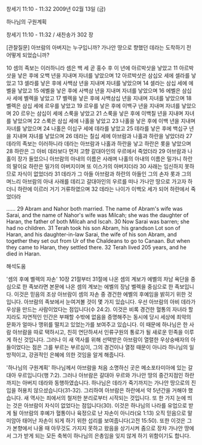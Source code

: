 창세기 11:10 - 11:32 
2009년 02월 13일 (금)

하나님의 구원계획



창세기 11:10 - 11:32 / 새찬송가 302 장

[관찰질문]
아브람의 아버지는 누구입니까?
가나안 땅으로 향했던 데라는 도착하기 전 어떻게 되었습니까?

10 셈의 족보는 이러하니라 셈은 백 세 곧 홍수 후 이 년에 아르박삿을 낳았고 
11 아르박삿을 낳은 후에 오백 년을 지내며 자녀를 낳았으며 
12 아르박삿은 삼십오 세에 셀라를 낳았고 
13 셀라를 낳은 후에 사백삼 년을 지내며 자녀를 낳았으며 
14 셀라는 삼십 세에 에벨을 낳았고 
15 에벨을 낳은 후에 사백삼 년을 지내며 자녀를 낳았으며 
16 에벨은 삼십사 세에 벨렉을 낳았고 
17 벨렉을 낳은 후에 사백삼십 년을 지내며 자녀를 낳았으며 
18 벨렉은 삼십 세에 르우를 낳았고 
19 르우를 낳은 후에 이백구 년을 지내며 자녀를 낳았으며 
20 르우는 삼십이 세에 스룩을 낳았고 
21 스룩을 낳은 후에 이백칠 년을 지내며 자녀를 낳았으며 
22 스룩은 삼십 세에 나홀을 낳았고 
23 나홀을 낳은 후에 이백 년을 지내며 자녀를 낳았으며 
24 나홀은 이십구 세에 데라를 낳았고 
25 데라를 낳은 후에 백십구 년을 지내며 자녀를 낳았으며 
26 데라는 칠십 세에 아브람과 나홀과 하란을 낳았더라 
27 데라의 족보는 이러하니라 데라는 아브람과 나홀과 하란을 낳고 하란은 롯을 낳았으며 
28 하란은 그 아비 데라보다 먼저 고향 갈대아인의 우르에서 죽었더라 
29 아브람과 나홀이 장가 들었으니 아브람의 아내의 이름은 사래며 나홀의 아내의 이름은 밀가니 하란의 딸이요 하란은 밀가의 아버지이며 또 이스가의 아버지더라 
30 사래는 임신하지 못하므로 자식이 없었더라 
31 데라가 그 아들 아브람과 하란의 아들인 그의 손자 롯과 그의 며느리 아브람의 아내 사래를 데리고 갈대아인의 우르를 떠나 가나안 땅으로 가고자 하더니 하란에 이르러 거기 거류하였으며 
32 데라는 나이가 이백오 세가 되어 하란에서 죽었더라 

......
29 Abram and Nahor both married. The name of Abram's wife was Sarai, and the name of Nahor's wife was Milcah; she was the daughter of Haran, the father of both Milcah and Iscah. 
30 Now Sarai was barren; she had no children. 
31 Terah took his son Abram, his grandson Lot son of Haran, and his daughter-in-law Sarai, the wife of his son Abram, and together they set out from Ur of the Chaldeans to go to Canaan. But when they came to Haran, they settled there. 
32 Terah lived 205 years, and he died in Haran.

해석도움





'셈의 후예 벨렉의 자손'
 10장 21절부터 31절에 나온 셈의 계보가 에벨의 차남 욕단을 중심으로 한 족보라면 본문에 나온 셈의 계보는 에벨의 장남 벨렉을 중심으로 한 족보입니다. 이것은 믿음의 조상 아브람이 셈의 자손 중 경건한 에벨의 후예임을 밝히기 위한 것입니다. 아브람의 족보에서 눈여겨볼 것이 몇 가지 있습니다. 우선 아브람의 아비 데라가 우상을 만드는 사람이었다는 점입니다(수 24:2). 이것은 비록 경건한 혈통의 자녀라 할지라도 자연적인 인간은 부패할 수밖에 없음을 증명해주는 동시에 당시 세상에 죄악의 문화가 얼마나 맹위를 떨치고 있었는가를 보여주고 있습니다. 이 때문에 하나님은 한 사람 아브람을 따로 택하시고, 친히 연단하셔서 인류구원의 통로가 될 새로운 민족을 이루게 하신 것입니다. 그러나 이 새 역사를 위해 선택받은 아브람이 열렬한 우상숭배자의 아들이었다는 점은 그를 부르는 부르심이, 그의 경건이나 열정 때문이 아니라 하나님의 일방적이고, 강권적인 은혜에 의한 것임을 알게 해줍니다.              

'하나님의 구원계획'
 하나님께서 아브람을 처음 소명하신 곳은 메소포타미아에 있는 갈대아 우르입니다(행 7:2). 그러나 아브람은 갈대아 우르와 가나안 땅의 중간지점인 하란까지는 아버지 데라와 동행하였습니다. 하나님은 데라가 죽기까지는 가나안 땅으로의 진입을 허용치 않으셨습니다(31-32). 그리하여 아브람은 하란에서 약 5년간을 거해야 했습니다. 새 역사는 죄에서의 철저한 분리로부터 시작되는 것입니다. 또 한 가지 눈에 띄는 것은 아브람이 자식이 없었다는 점입니다(30). 이것은 하나님의 나라를 유업으로 받게 될 아브람의 후예가 혈통이나 육정으로 난 자손이 아니라(요 1:13) 오직 믿음으로 말미암아 태어난 자손이 되게 하기 위한 섭리를 보여줍니다(고전 15:50). 또한 이것은 그가 본향에서 나올 때 아무것도 가지지 못하고 왔음을 상기시켜 줌으로 장차 가나안 땅에서 그가 받게 되는 모든 축복이 하나님의 은총임을 잊지 않게 하기 위함이기도 합니다.